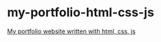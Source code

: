 # my-portfolio-html-css-js
[My portfolio website written with html, css, js](https://pako2425.github.io/my-portfolio-html-css-js/)
